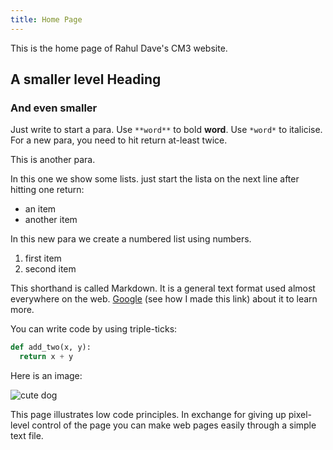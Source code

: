 ```yaml
---
title: Home Page
---
```


This is the home page of Rahul Dave's CM3 website.

## A smaller level Heading

### And even smaller

Just write to start a para. Use `**word**` to bold **word**. Use `*word*` to italicise. For a new para, you need to hit return at-least twice.

This is another para.

In this one we show some lists. just start the lista on the next line after hitting one return:
- an item
- another item

In this new para we create a numbered list using numbers.
1. first item
2. second item

This shorthand is called Markdown. It is a general text format used almost everywhere on the web. [Google](https://www.google.com) (see how I made this link) about it to learn more.

You can write code by using triple-ticks:

```python
def add_two(x, y):
  return x + y
```

Here is an image:

![cute dog](https://i.imgur.com/dY93WHQ.jpeg)

This page illustrates low code principles. In exchange for giving up pixel-level control of the page you can make web pages easily through a simple text file.
